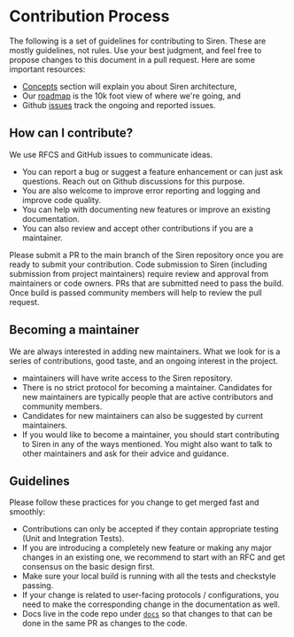 # Contribution Process

The following is a set of guidelines for contributing to Siren. These are mostly guidelines, not rules. Use your best
judgment, and feel free to propose changes to this document in a pull request. Here are some important resources:

* [Concepts]() section will explain you about Siren architecture,
* Our [roadmap](https://github.com/odpf/siren#readme) is the 10k foot view of where we're going, and
* Github [issues](https://github.com/odpf/siren/issues) track the ongoing and reported issues.

## How can I contribute?

We use RFCS and GitHub issues to communicate ideas.

* You can report a bug or suggest a feature enhancement or can just ask questions. Reach out on Github discussions for
  this purpose.
* You are also welcome to improve error reporting and logging and improve code quality.
* You can help with documenting new features or improve an existing documentation.
* You can also review and accept other contributions if you are a maintainer.

Please submit a PR to the main branch of the Siren repository once you are ready to submit your contribution. Code
submission to Siren (including submission from project maintainers) require review and approval from maintainers or code
owners. PRs that are submitted need to pass the build. Once build is passed community members will help to review the
pull request.

## Becoming a maintainer

We are always interested in adding new maintainers. What we look for is a series of contributions, good taste, and an
ongoing interest in the project.

* maintainers will have write access to the Siren repository.
* There is no strict protocol for becoming a maintainer. Candidates for new maintainers are typically people that are
  active contributors and community members.
* Candidates for new maintainers can also be suggested by current maintainers.
* If you would like to become a maintainer, you should start contributing to Siren in any of the ways mentioned. You
  might also want to talk to other maintainers and ask for their advice and guidance.

## Guidelines

Please follow these practices for you change to get merged fast and smoothly:

* Contributions can only be accepted if they contain appropriate testing (Unit and Integration Tests).
* If you are introducing a completely new feature or making any major changes in an existing one, we recommend to start
  with an RFC and get consensus on the basic design first.
* Make sure your local build is running with all the tests and checkstyle passing.
* If your change is related to user-facing protocols / configurations, you need to make the corresponding change in the
  documentation as well.
* Docs live in the code repo under [`docs`](https://github.com/odpf/siren/tree/main/docs) so that changes to that can be
  done in the same PR as changes to the code.
